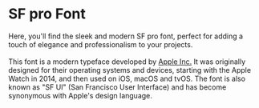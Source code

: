 # SF pro Font
Here, you'll find the sleek and modern SF pro font, perfect for adding a touch of elegance and professionalism to your projects.<br><br>
This font is a modern typeface developed by <a href="https://www.apple.com/">Apple Inc.</a> It was originally designed for their operating systems and devices, starting with the Apple Watch in 2014, and then used on iOS, macOS and tvOS. The font is also known as "SF UI" (San Francisco User Interface) and has become synonymous with Apple's design language.

